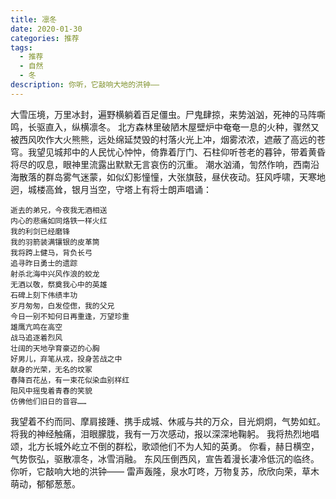```yaml
---
title: 凛冬
date: 2020-01-30
categories: 推荐
tags:
  - 推荐
  - 自然
  - 冬
description: 你听，它敲响大地的洪钟——
---
```


大雪压境，万里冰封，遍野横躺着百足僵虫。尸鬼肆掠，来势汹汹，死神的马阵嘶鸣，长驱直入，纵横凛冬。
北方森林里破陋木屋壁炉中奄奄一息的火种，骤然又被西风吹作大火熊熊，远处绵延焚毁的村落火光上冲，烟雾浓浓，遮蔽了高远的苍穹。我望见城邦中的人民忧心忡忡，倚靠着厅门、石柱仰听苍老的暮钟，带着黄昏将尽的叹息，眼神里流露出默默无言哀伤的沉重。
潮水汹涌，訇然作响，西南沿海散落的群岛雾气迷蒙，如似幻影憧憧，大张旗鼓，昼伏夜动。狂风呼啸，天寒地迥，城楼高耸，银月当空，守塔上有将士朗声唱诵：

    逝去的弟兄，今夜我无酒相送
    内心的悲痛如同烙铁一样火红
    我的利剑已经磨锋
    我的羽箭装满镶银的皮革筒
    我将跨上健马，背负长弓
    追寻昨日勇士的遗踪
    射杀北海中兴风作浪的蛟龙
    无酒以敬，祭奠我心中的英雄
    石碑上刻下伟绩丰功
    岁月匆匆，白发倥偬，我的父兄
    今日一别不知何日再重逢，万望珍重
    雄鹰亢鸣在高空
    战马追逐着烈风
    壮阔的天地孕育豪迈的心胸
    好男儿，弃笔从戎，投身苦战之中
    献身的光荣，无名的坟冢
    春降百花丛，有一束花似染血别样红
    阳风中摇曳着青春的笑貌
    仿佛他们旧日的音容……

我望着不约而同、摩肩接踵、携手成城、休戚与共的万众，目光炯炯，气势如虹。将我的神经触痛，泪眼朦胧，我有一万次感动，报以深深地鞠躬。
我将热烈地唱颂，北方长城外屹立不倒的群松，歌颂他们不为人知的英勇。
你看，赫日横空，气势恢弘，驱散凛冬，冰雪消融。
东风压倒西风，宣告着漫长凄冷低沉的临终。
你听，它敲响大地的洪钟——
雷声轰隆，泉水叮咚，万物复苏，欣欣向荣，草木萌动，郁郁葱葱。
